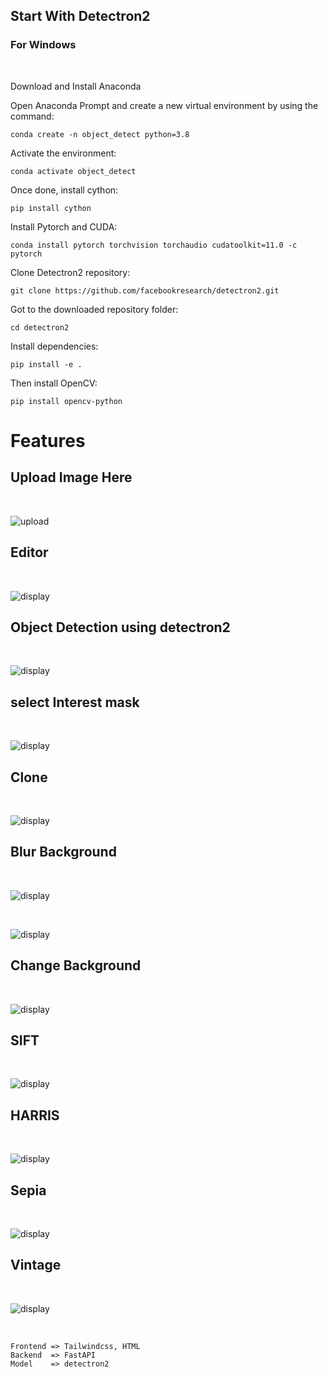 ## Start With Detectron2
### For Windows
<br>

Download and Install Anaconda

Open Anaconda Prompt and create a new virtual environment by using the command:

```
conda create -n object_detect python=3.8
```

Activate the environment:

```
conda activate object_detect
```
Once done, install cython:
```
pip install cython
```
Install Pytorch and CUDA:
```
conda install pytorch torchvision torchaudio cudatoolkit=11.0 -c pytorch
```
Clone Detectron2 repository:
```
git clone https://github.com/facebookresearch/detectron2.git
```
Got to the downloaded repository folder:
```
cd detectron2
```
Install dependencies:
```
pip install -e .
```
Then install OpenCV:
```
pip install opencv-python
```

# Features

## Upload Image Here
<br>

![upload](images/output/upload.JPG)

## Editor
<br>

![display](images/output/editor.jpg)

## Object Detection using detectron2
<br>

![display](images/output/object_detect.png)

## select Interest mask
<br>

![display](images/output/get_roi.png)

## Clone
<br>

![display](images/output/clone.png)



## Blur Background
<br>

![display](images/output/blur_bg.png)

<br>

![display](images/output/blur_box.png)

## Change Background
<br>

![display](images/output/change_bg.png)

## SIFT
<br>

![display](images/output/sift.png)

## HARRIS
<br>

![display](images/output/harris.png)

## Sepia
<br>

![display](images/output/sepia.png)

## Vintage
<br>

![display](images/output/vintage.png)

<br>

```
Frontend => Tailwindcss, HTML
Backend  => FastAPI
Model    => detectron2